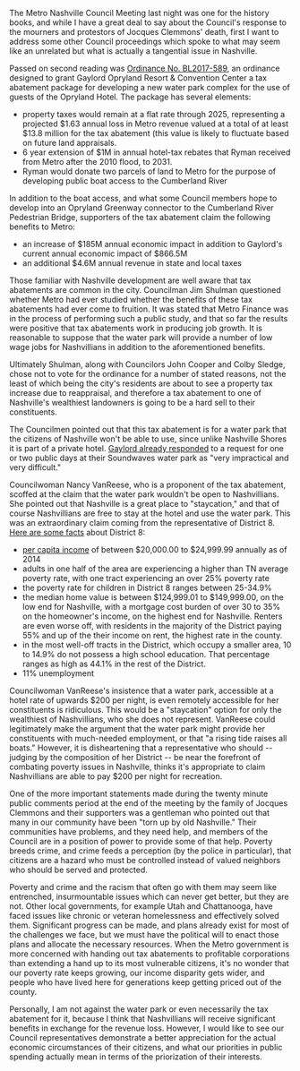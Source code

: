 
The Metro Nashville Council Meeting last night was one for the history books, and while I have a great deal to say about the Council's response to the mourners and protestors of Jocques Clemmons' death, first I want to address some other Council proceedings which spoke to what may seem like an unrelated but what is actually a tangential issue in Nashville.

Passed on second reading was [Ordinance No. BL2017-589](http://www.nashville.gov/mc/ordinances/term_2015_2019/bl2017_589.htm), an ordinance designed to grant Gaylord Opryland Resort & Convention Center a tax abatement package for developing a new water park complex for the use of guests of the Opryland Hotel. The package has several elements:

* property taxes would remain at a flat rate through 2025, representing a projected $1.63 annual loss in Metro revenue valued at a total of at least $13.8 million for the tax abatement (this value is likely to fluctuate based on future land appraisals.
* 6 year extension of $1M in annual hotel-tax rebates that Ryman received from Metro after the 2010 flood, to 2031.
* Ryman would donate two parcels of land to Metro for the purpose of developing public boat access to the Cumberland River

In addition to the boat access, and what some Council members hope to develop into an Opryland Greenway connector to the Cumberland River Pedestrian Bridge, supporters of the tax abatement claim the following benefits to Metro:

* an increase of $185M annual economic impact in addition to Gaylord's current annual economic impact of $866.5M
* an additional $4.6M annual revenue in state and local taxes

Those familiar with Nashville development are well aware that tax abatements are common in the city. Councilman Jim Shulman questioned whether Metro had ever studied whether the benefits of these tax abatements had ever come to fruition. It was stated that Metro Finance was in the process of performing such a public study, and that so far the results were positive that tax abatements work in producing job growth. It is reasonable to suppose that the water park will provide a number of low wage jobs for Nashvillians in addition to the aforementioned benefits.

Ultimately Shulman, along with Councilors John Cooper and Colby Sledge, chose not to vote for the ordinance for a number of stated reasons, not the least of which being the city's residents are about to see a property tax increase due to reappraisal, and therefore a tax abatement to one of Nashville's wealthiest landowners is going to be a hard sell to their constituents. 

The Councilmen pointed out that this tax abatement is for a water park that the citizens of Nashville won't be able to use, since unlike Nashville Shores it is part of a private hotel. [Gaylord already responded](http://www.tennessean.com/story/news/2017/02/21/council-advances-14m-incentives-opryland-water-park/98191506/) to a request for one or two public days at their Soundwaves water park as "very impractical and very difficult." 

Councilwoman Nancy VanReese, who is a proponent of the tax abatement, scoffed at the claim that the water park wouldn't be open to Nashvillians. She pointed out that Nashville is a great place to "staycation," and that of course Nashvillians are free to stay at the hotel and use the water park. This was an extraordinary claim coming from the representative of District 8. [Here are some facts](http://www.nashville.gov/Portals/0/SiteContent/SocialServices/docs/cne/2015CNE-SurveyLink.pdf) about District 8:

* [per capita income](http://www.nashville.gov/Portals/0/SiteContent/SocialServices/docs/plann_coord/FullCNE-2014.pdf) of between $20,000.00 to $24,999.99 annually as of 2014
* adults in one half of the area are experiencing a higher than TN average poverty rate, with one tract experiencing an over 25% poverty rate
* the poverty rate for children in District 8 ranges between 25-34.9%
* the median home value is between $124,999.01 to $149,999.00, on the low end for Nashville, with a mortgage cost burden of over 30 to 35% on the homeowner's income, on the highest end for Nashville. Renters are even worse off, with residents in the majority of the District paying 55% and up of the their income on rent, the highest rate in the county.
* in the most well-off tracts in the District, which occupy a smaller area, 10 to 14.9% do not possess a high school education. That percentage ranges as high as 44.1% in the rest of the District.
* 11% unemployment

Councilwoman VanReese's insistence that a water park, accessible at a hotel rate of upwards $200 per night, is even remotely accessible for her constituents is ridiculous. This would be a "staycation" option for only the wealthiest of Nashvillians, who she does not represent. VanReese could legitimately make the argument that the water park might provide her constituents with much-needed employment, or that "a rising tide raises all boats." However, it is disheartening that a representative who should -- judging by the composition of her District -- be near the forefront of combating poverty issues in Nashville, thinks it's appropriate to claim Nashvillians are able to pay $200 per night for recreation. 

One of the more important statements made during the twenty minute public comments period at the end of the meeting by the family of Jocques Clemmons and their supporters was a gentleman who pointed out that many in our community have been "torn up by old Nashville." Their communities have problems, and they need help, and members of the Council are in a position of power to provide some of that help. Poverty breeds crime, and crime feeds a perception (by the police in particular), that citizens are a hazard who must be controlled instead of valued neighbors who should be served and protected. 

Poverty and crime and the racism that often go with them may seem like entrenched, insurmountable issues which can never get better, but they are not. Other local governments, for example Utah and Chattanooga, have faced issues like chronic or veteran homelessness and effectively solved them. Significant progress can be made, and plans already exist for most of the challenges we face, but we must have the political will to enact those plans and allocate the necessary resources. When the Metro government is more concerned with handing out tax abatements to profitable corporations than extending a hand up to its most vulnerable citizens, it's no wonder that our poverty rate keeps growing, our income disparity gets wider, and people who have lived here for generations keep getting priced out of the county.

Personally, I am not against the water park or even necessarily the tax abatement for it, because I think that Nashvillians will receive significant benefits in exchange for the revenue loss. However, I would like to see our Council representatives demonstrate a better appreciation for the actual economic circumstances of their citizens, and what our priorities in public spending actually mean in terms of the priorization of their interests.

